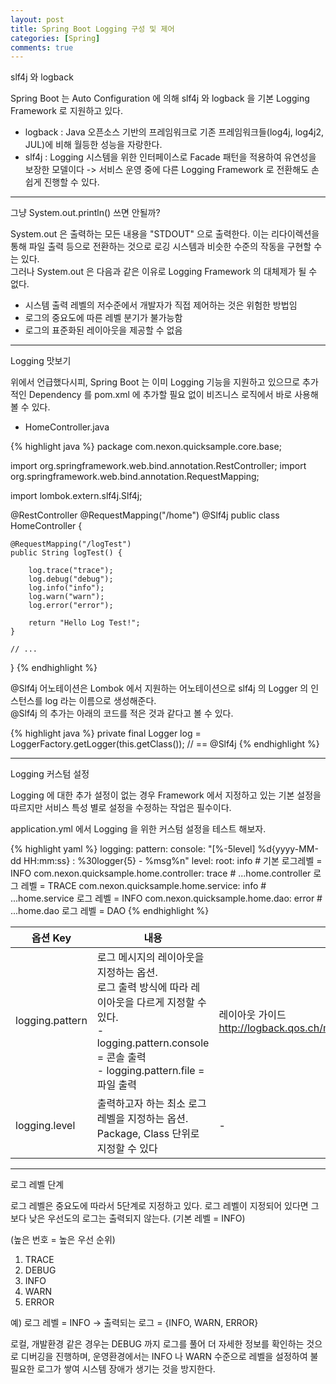 ```yaml
---
layout: post
title: Spring Boot Logging 구성 및 제어
categories: [Spring]
comments: true
---
```


slf4j 와 logback

Spring Boot 는 Auto Configuration 에 의해 slf4j 와 logback 을 기본 Logging Framework 로 지원하고 있다.

- logback : Java 오픈소스 기반의 프레임워크로 기존 프레임워크들(log4j, log4j2, JUL)에 비해 월등한 성능을 자랑한다.
- slf4j : Logging 시스템을 위한 인터페이스로 Facade 패턴을 적용하여 유연성을 보장한 모델이다 -> 서비스 운영 중에 다른 Logging Framework 로 전환해도 손쉽게 진행할 수 있다.

-------------

그냥 System.out.println() 쓰면 안될까?

System.out 은 출력하는 모든 내용을 "STDOUT" 으로 출력한다. 이는 리다이렉션을 통해 파일 출력 등으로 전환하는 것으로 로깅 시스템과 비슷한 수준의 작동을 구현할 수는 있다.  
그러나 System.out 은 다음과 같은 이유로 Logging Framework 의 대체제가 될 수 없다.

- 시스템 출력 레벨의 저수준에서 개발자가 직접 제어하는 것은 위험한 방법임
- 로그의 중요도에 따른 레벨 분기가 불가능함
- 로그의 표준화된 레이아웃을 제공할 수 없음

-------------

Logging 맛보기

위에서 언급했다시피, Spring Boot 는 이미 Logging 기능을 지원하고 있으므로 추가적인 Dependency 를 pom.xml 에 추가할 필요 없이 비즈니스 로직에서 바로 사용해 볼 수 있다.

- HomeController.java

{% highlight java %}
package com.nexon.quicksample.core.base;
 
import org.springframework.web.bind.annotation.RestController;
import org.springframework.web.bind.annotation.RequestMapping;
 
import lombok.extern.slf4j.Slf4j;
 
@RestController
@RequestMapping("/home")
@Slf4j
public class HomeController {
 
    @RequestMapping("/logTest")
    public String logTest() {
 
        log.trace("trace");
        log.debug("debug");
        log.info("info");
        log.warn("warn");
        log.error("error");
 
        return "Hello Log Test!";
    }
     
    // ...
}
{% endhighlight %}

@Slf4j 어노테이션은 Lombok 에서 지원하는 어노테이션으로 slf4j 의 Logger 의 인스턴스를 log 라는 이름으로 생성해준다.  
@Slf4j 의 추가는 아래의 코드를 적은 것과 같다고 볼 수 있다.

{% highlight java %}
private final Logger log = LoggerFactory.getLogger(this.getClass()); // == @Slf4j
{% endhighlight %}

-------------

Logging 커스텀 설정

Logging 에 대한 추가 설정이 없는 경우 Framework 에서 지정하고 있는 기본 설정을 따르지만 서비스 특성 별로 설정을 수정하는 작업은 필수이다.

application.yml 에서 Logging 을 위한 커스텀 설정을 테스트 해보자.

{% highlight yaml %}
logging:
  pattern:
    console: "[%-5level] %d{yyyy-MM-dd HH:mm:ss} : %30logger{5} - %msg%n"
  level:
    root: info                                      # 기본 로그레벨 = INFO
    com.nexon.quicksample.home.controller: trace    # ...home.controller 로그 레벨 = TRACE
    com.nexon.quicksample.home.service: info        # ...home.service 로그 레벨 = INFO
    com.nexon.quicksample.home.dao: error           # ...home.dao 로그 레벨 = DAO
{% endhighlight %}

|옵션 Key|내용|비고|
|------------------------------|------------------------------|------------------------------|
|logging.pattern|로그 메시지의 레이아웃을 지정하는 옵션.<br>로그 출력 방식에 따라 레이아웃을 다르게 지정할 수 있다.<br>- logging.pattern.console = 콘솔 출력<br>- logging.pattern.file = 파일 출력|레이아웃 가이드<br>http://logback.qos.ch/manual/layouts.html#ClassicPatternLayout|
|logging.level|출력하고자 하는 최소 로그 레벨을 지정하는 옵션.<br>Package, Class 단위로 지정할 수 있다|-|

-------------

로그 레벨 단계

로그 레벨은 중요도에 따라서 5단계로 지정하고 있다. 로그 레벨이 지정되어 있다면 그보다 낮은 우선도의 로그는 출력되지 않는다. (기본 레벨 = INFO)

(높은 번호 = 높은 우선 순위)
1. TRACE
2. DEBUG
3. INFO
4. WARN
5. ERROR

예) 로그 레벨 = INFO -> 출력되는 로그 = {INFO, WARN, ERROR}

로컬, 개발환경 같은 경우는 DEBUG 까지 로그를 풀어 더 자세한 정보를 확인하는 것으로 디버깅을 진행하며, 운영환경에서는 INFO 나 WARN 수준으로 레벨을 설정하여 불필요한 로그가 쌓여 시스템 장애가 생기는 것을 방지한다.